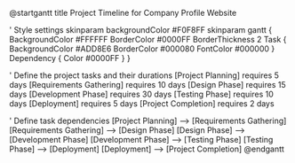 @startgantt
title Project Timeline for Company Profile Website

' Style settings
skinparam backgroundColor #F0F8FF
skinparam gantt {
  BackgroundColor #FFFFFF
  BorderColor #0000FF
  BorderThickness 2
  Task {
    BackgroundColor #ADD8E6
    BorderColor #000080
    FontColor #000000
  }
  Dependency {
    Color #0000FF
  }
}

' Define the project tasks and their durations
[Project Planning] requires 5 days
[Requirements Gathering] requires 10 days
[Design Phase] requires 15 days
[Development Phase] requires 30 days
[Testing Phase] requires 10 days
[Deployment] requires 5 days
[Project Completion] requires 2 days

' Define task dependencies
[Project Planning] --> [Requirements Gathering]
[Requirements Gathering] --> [Design Phase]
[Design Phase] --> [Development Phase]
[Development Phase] --> [Testing Phase]
[Testing Phase] --> [Deployment]
[Deployment] --> [Project Completion]
@endgantt
